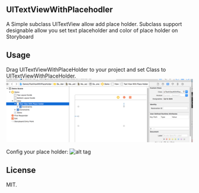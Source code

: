 ## UITextViewWithPlacehodler

A Simple subclass UITextView allow add place holder. Subclass support designable allow you set text placeholder and color of place holder on Storyboard




## Usage

Drag UITextViewWithPlaceHolder to your project and set Class to UITextViewWithPlaceHolder.
![alt tag](https://raw.githubusercontent.com/vienvu89/UITextViewWithCaption/master/Screen%20Shot%202016-03-30%20at%2012.18.39%20AM.png)


Config your place holder:
![alt tag](https://raw.githubusercontent.com/vienvu89/UITextViewWithPlaceholder/master/Screen%20Shot%202016-03-30%20at%2012.18.46%20AM.png)




## License

MIT.
